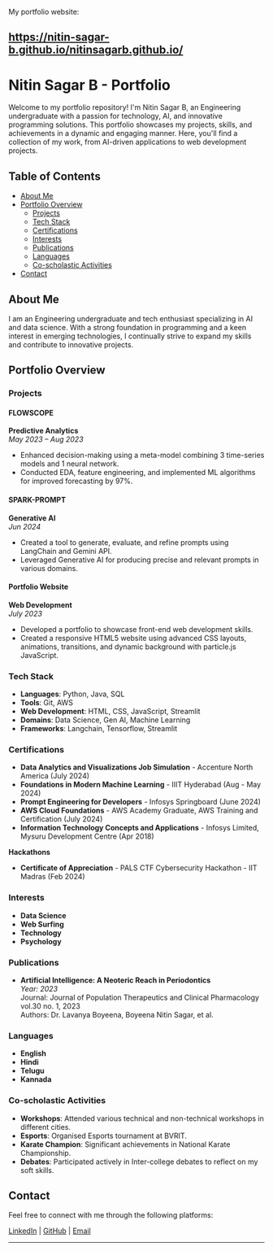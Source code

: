 My portfolio website: <br>

https://nitin-sagar-b.github.io/nitinsagarb.github.io/
---

# Nitin Sagar B - Portfolio

Welcome to my portfolio repository! I'm Nitin Sagar B, an Engineering undergraduate with a passion for technology, AI, and innovative programming solutions. This portfolio showcases my projects, skills, and achievements in a dynamic and engaging manner. Here, you'll find a collection of my work, from AI-driven applications to web development projects.

## Table of Contents

- [About Me](#about-me)
- [Portfolio Overview](#portfolio-overview)
  - [Projects](#projects)
  - [Tech Stack](#tech-stack)
  - [Certifications](#certifications)
  - [Interests](#interests)
  - [Publications](#publications)
  - [Languages](#languages)
  - [Co-scholastic Activities](#co-scholastic-activities)
- [Contact](#contact)

## About Me

I am an Engineering undergraduate and tech enthusiast specializing in AI and data science. With a strong foundation in programming and a keen interest in emerging technologies, I continually strive to expand my skills and contribute to innovative projects.

## Portfolio Overview

### Projects

#### FLOWSCOPE
**Predictive Analytics**  
*May 2023 – Aug 2023*

- Enhanced decision-making using a meta-model combining 3 time-series models and 1 neural network.
- Conducted EDA, feature engineering, and implemented ML algorithms for improved forecasting by 97%.

#### SPARK-PROMPT
**Generative AI**  
*Jun 2024*

- Created a tool to generate, evaluate, and refine prompts using LangChain and Gemini API.
- Leveraged Generative AI for producing precise and relevant prompts in various domains.

#### Portfolio Website
**Web Development**  
*July 2023*

- Developed a portfolio to showcase front-end web development skills.
- Created a responsive HTML5 website using advanced CSS layouts, animations, transitions, and dynamic background with particle.js JavaScript.

### Tech Stack

- **Languages**: Python, Java, SQL
- **Tools**: Git, AWS
- **Web Development**: HTML, CSS, JavaScript, Streamlit
- **Domains**: Data Science, Gen AI, Machine Learning
- **Frameworks**: Langchain, Tensorflow, Streamlit

### Certifications

- **Data Analytics and Visualizations Job Simulation** - Accenture North America (July 2024)
- **Foundations in Modern Machine Learning** - IIIT Hyderabad (Aug - May 2024)
- **Prompt Engineering for Developers** - Infosys Springboard (June 2024)
- **AWS Cloud Foundations** - AWS Academy Graduate, AWS Training and Certification (July 2024)
- **Information Technology Concepts and Applications** - Infosys Limited, Mysuru Development Centre (Apr 2018)

**Hackathons**
- **Certificate of Appreciation** - PALS CTF Cybersecurity Hackathon - IIT Madras (Feb 2024)

### Interests

- **Data Science**  
- **Web Surfing**  
- **Technology**  
- **Psychology**  

### Publications

- **Artificial Intelligence: A Neoteric Reach in Periodontics**  
  *Year: 2023*  
  Journal: Journal of Population Therapeutics and Clinical Pharmacology vol.30 no. 1, 2023  
  Authors: Dr. Lavanya Boyeena, Boyeena Nitin Sagar, et al.

### Languages

- **English**
- **Hindi**
- **Telugu**
- **Kannada**

### Co-scholastic Activities

- **Workshops**: Attended various technical and non-technical workshops in different cities.
- **Esports**: Organised Esports tournament at BVRIT.
- **Karate Champion**: Significant achievements in National Karate Championship.
- **Debates**: Participated actively in Inter-college debates to reflect on my soft skills.

## Contact

Feel free to connect with me through the following platforms:

[LinkedIn](https://www.linkedin.com/in/nitin-sagar-boyeena) | [GitHub](https://github.com/nitin-sagar-b) | [Email](mailto:nitinsagar2004@example.com)

---
